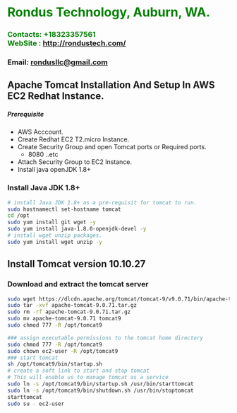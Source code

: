 #  **<span style="color:green">Rondus Technology, Auburn, WA.</span>**
### **<span style="color:green">Contacts: +18323357561<br> WebSite : <http://rondustech.com/></span>**
### **Email: rondusllc@gmail.com**



## Apache Tomcat Installation And Setup In AWS EC2 Redhat Instance.
##### Prerequisite
+ AWS Acccount.
+ Create Redhat EC2 T2.micro Instance.
+ Create Security Group and open Tomcat ports or Required ports.
   + 8080 ..etc
+ Attach Security Group to EC2 Instance.
+ Install java openJDK 1.8+

### Install Java JDK 1.8+ 

``` sh
# install Java JDK 1.8+ as a pre-requisit for tomcat to run.
sudo hostnamectl set-hostname tomcat
cd /opt 
sudo yum install git wget -y
sudo yum install java-1.8.0-openjdk-devel -y
# install wget unzip packages.
sudo yum install wget unzip -y
```
## Install Tomcat version 10.10.27
### Download and extract the tomcat server
``` sh
sudo wget https://dlcdn.apache.org/tomcat/tomcat-9/v9.0.71/bin/apache-tomcat-9.0.71.tar.gz
sudo tar -xvf apache-tomcat-9.0.71.tar.gz
sudo rm -rf apache-tomcat-9.0.71.tar.gz
sudo mv apache-tomcat-9.0.71 tomcat9
sudo chmod 777 -R /opt/tomcat9

### assign executable permissions to the tomcat home directory
sudo chmod 777 -R /opt/tomcat9
sudo chown ec2-user -R /opt/tomcat9
### start tomcat
sh /opt/tomcat9/bin/startup.sh
# create a soft link to start and stop tomcat
# This will enable us to manage tomcat as a service
sudo ln -s /opt/tomcat9/bin/startup.sh /usr/bin/starttomcat
sudo ln -s /opt/tomcat9/bin/shutdown.sh /usr/bin/stoptomcat
starttomcat
sudo su - ec2-user
```

